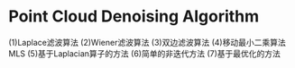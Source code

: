 # Point Cloud Denoising Algorithm  
(1)Laplace滤波算法
(2)Wiener滤波算法
(3)双边滤波算法
(4)移动最小二乘算法MLS
(5)基于Laplacian算子的方法
(6)简单的非迭代方法
(7)基于最优化的方法

